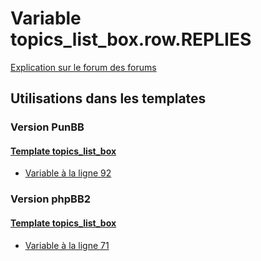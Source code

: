 # Variable topics_list_box.row.REPLIES
[Explication sur le forum des forums](http://forum.forumactif.com/t294113-listing-des-variables#topics_list_box.row.REPLIES)

## Utilisations dans les templates

### Version PunBB

#### [Template topics_list_box](punbb/topics_list_box.md)
* [Variable à la ligne 92](../punbb/topics_list_box.tpl#L92)

### Version phpBB2

#### [Template topics_list_box](subsilver/topics_list_box.md)
* [Variable à la ligne 71](../subsilver/topics_list_box.tpl#L71)